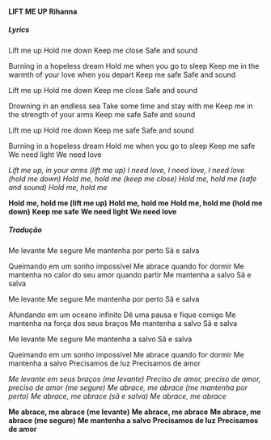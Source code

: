 #### LIFT ME UP Rihanna 


##### **Lyrics** 

Lift me up
Hold me down
Keep me close
Safe and sound

Burning in a hopeless dream
Hold me when you go to sleep
Keep me in the warmth of your love when you depart
Keep me safe
Safe and sound

Lift me up
Hold me down
Keep me close
Safe and sound

Drowning in an endless sea
Take some time and stay with me
Keep me in the strength of your arms
Keep me safe
Safe and sound

Lift me up
Hold me down
Keep me safe
Safe and sound

Burning in a hopeless dream
Hold me when you go to sleep
Keep me safe
We need light
We need love

*Lift me up, in your arms (lift me up)*
*I need love, I need love, I need love (hold me down)*
*Hold me, hold me (keep me close)*
*Hold me, hold me (safe and sound)*
*Hold me, hold me*

**Hold me, hold me (lift me up)**
**Hold me, hold me**
**Hold me, hold me (hold me down)**
**Keep me safe**
**We need light**
**We need love**

##### **Tradução**

Me levante
Me segure
Me mantenha por perto
Sã e salva

Queimando em um sonho impossível
Me abrace quando for dormir
Me mantenha no calor do seu amor quando partir
Me mantenha a salvo
Sã e salva

Me levante
Me segure
Me mantenha por perto
Sã e salva

Afundando em um oceano infinito
Dê uma pausa e fique comigo
Me mantenha na força dos seus braços
Me mantenha a salvo
Sã e salva

Me levante
Me segure
Me mantenha a salvo
Sã e salva

Queimando em um sonho impossível
Me abrace quando for dormir
Me mantenha a salvo
Precisamos de luz
Precisamos de amor

*Me levante em seus braços (me levante)*
*Preciso de amor, preciso de amor, preciso de amor (me segure)*
*Me abrace, me abrace (me mantenha por perto)*
*Me abrace, me abrace (sã e salva)*
*Me abrace, me abrace*

**Me abrace, me abrace (me levante)**
**Me abrace, me abrace**
**Me abrace, me abrace (me segure)**
**Me mantenha a salvo**
**Precisamos de luz**
**Precisamos de amor**